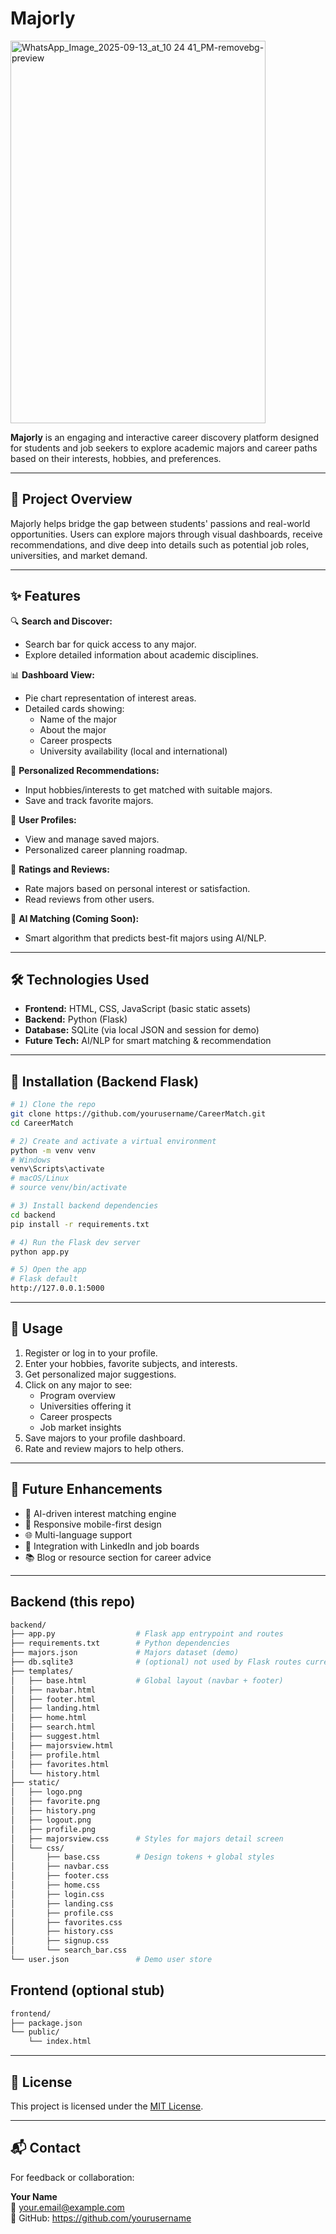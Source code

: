 # Majorly

<img width="408" height="612" alt="WhatsApp_Image_2025-09-13_at_10 24 41_PM-removebg-preview" src="https://github.com/user-attachments/assets/a8f97ee7-fb3b-41ab-8520-904c81a0118d" />

**Majorly** is an engaging and interactive career discovery platform designed for students and job seekers to explore academic majors and career paths based on their interests, hobbies, and preferences.

---

## 🧭 Project Overview

Majorly helps bridge the gap between students' passions and real-world opportunities. Users can explore majors through visual dashboards, receive recommendations, and dive deep into details such as potential job roles, universities, and market demand.

---

## ✨ Features

🔍 **Search and Discover:**

- Search bar for quick access to any major.
- Explore detailed information about academic disciplines.

📊 **Dashboard View:**

- Pie chart representation of interest areas.
- Detailed cards showing:
  - Name of the major
  - About the major
  - Career prospects
  - University availability (local and international)

🌟 **Personalized Recommendations:**

- Input hobbies/interests to get matched with suitable majors.
- Save and track favorite majors.

👤 **User Profiles:**

- View and manage saved majors.
- Personalized career planning roadmap.

📌 **Ratings and Reviews:**

- Rate majors based on personal interest or satisfaction.
- Read reviews from other users.

🧠 **AI Matching (Coming Soon):**

- Smart algorithm that predicts best-fit majors using AI/NLP.

---

## 🛠️ Technologies Used

- **Frontend:** HTML, CSS, JavaScript (basic static assets)
- **Backend:** Python (Flask)
- **Database:** SQLite (via local JSON and session for demo)
- **Future Tech:** AI/NLP for smart matching & recommendation

---

## 🚀 Installation (Backend Flask)

```bash
# 1) Clone the repo
git clone https://github.com/yourusername/CareerMatch.git
cd CareerMatch

# 2) Create and activate a virtual environment
python -m venv venv
# Windows
venv\Scripts\activate
# macOS/Linux
# source venv/bin/activate

# 3) Install backend dependencies
cd backend
pip install -r requirements.txt

# 4) Run the Flask dev server
python app.py

# 5) Open the app
# Flask default
http://127.0.0.1:5000
```

---

## 🧪 Usage

1. Register or log in to your profile.
2. Enter your hobbies, favorite subjects, and interests.
3. Get personalized major suggestions.
4. Click on any major to see:
   - Program overview
   - Universities offering it
   - Career prospects
   - Job market insights
5. Save majors to your profile dashboard.
6. Rate and review majors to help others.

---

## 🔮 Future Enhancements

- 🎯 AI-driven interest matching engine
- 📱 Responsive mobile-first design
- 🌐 Multi-language support
- 🔗 Integration with LinkedIn and job boards
- 📚 Blog or resource section for career advice

---

## Backend (this repo)

```bash
backend/
├── app.py                  # Flask app entrypoint and routes
├── requirements.txt        # Python dependencies
├── majors.json             # Majors dataset (demo)
├── db.sqlite3              # (optional) not used by Flask routes currently
├── templates/
│   ├── base.html           # Global layout (navbar + footer)
│   ├── navbar.html
│   ├── footer.html
│   ├── landing.html
│   ├── home.html
│   ├── search.html
│   ├── suggest.html
│   ├── majorsview.html
│   ├── profile.html
│   ├── favorites.html
│   └── history.html
├── static/
│   ├── logo.png
│   ├── favorite.png
│   ├── history.png
│   ├── logout.png
│   ├── profile.png
│   ├── majorsview.css      # Styles for majors detail screen
│   └── css/
│       ├── base.css        # Design tokens + global styles
│       ├── navbar.css
│       ├── footer.css
│       ├── home.css
│       ├── login.css
│       ├── landing.css
│       ├── profile.css
│       ├── favorites.css
│       ├── history.css
│       ├── signup.css
│       └── search_bar.css
└── user.json               # Demo user store
```

## Frontend (optional stub)

```bash
frontend/
├── package.json
└── public/
    └── index.html
```

---

## 📄 License

This project is licensed under the [MIT License](LICENSE).

---

## 📬 Contact

For feedback or collaboration:

**Your Name**  
📧 your.email@example.com  
🔗 GitHub: https://github.com/yourusername
